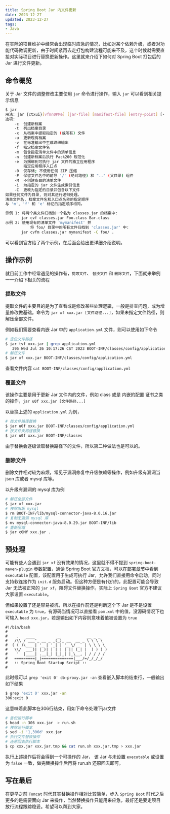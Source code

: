 ```yaml
---
title: Spring Boot Jar 内文件更新
date: 2023-12-27
updated: 2023-12-27
tags:
- Java
---
```


在实际的项目维护中经常会出现临时应急的情况，比如对某个依赖升级，或者对功能代码微调更新，由于时间紧再去走打包构建流程可能来不及，这个时候就需要直接对实际项目进行替换更新操作。这里就来介绍下如何对 Spring Boot 打包后的 Jar 进行文件更新。

<!--more-->

## 命令概览

关于 Jar 文件的调整修改主要使用 `jar` 命令进行操作，输入 `jar` 可以看到相关提示信息

```bash
$ jar
用法: jar {ctxui}[vfmn0PMe] [jar-file] [manifest-file] [entry-point] [-C dir] files ...
选项:
    -c  创建新档案
    -t  列出档案目录
    -x  从档案中提取指定的 (或所有) 文件
    -u  更新现有档案
    -v  在标准输出中生成详细输出
    -f  指定档案文件名
    -m  包含指定清单文件中的清单信息
    -n  创建新档案后执行 Pack200 规范化
    -e  为捆绑到可执行 jar 文件的独立应用程序
        指定应用程序入口点
    -0  仅存储; 不使用任何 ZIP 压缩
    -P  保留文件名中的前导 '/' (绝对路径) 和 ".." (父目录) 组件
    -M  不创建条目的清单文件
    -i  为指定的 jar 文件生成索引信息
    -C  更改为指定的目录并包含以下文件
如果任何文件为目录, 则对其进行递归处理。
清单文件名, 档案文件名和入口点名称的指定顺序
与 'm', 'f' 和 'e' 标记的指定顺序相同。

示例 1: 将两个类文件归档到一个名为 classes.jar 的档案中:
       jar cvf classes.jar Foo.class Bar.class
示例 2: 使用现有的清单文件 'mymanifest' 并
           将 foo/ 目录中的所有文件归档到 'classes.jar' 中:
       jar cvfm classes.jar mymanifest -C foo/ .

```

可以看到官方给了两个示例，在后面会给出更详细介绍说明。

## 操作示例

就目前工作中经常遇见的操作有，`提取文件`、 `替换文件` 和 `删除文件`，下面就来举例一一介绍下相关的流程

### 提取文件

提取文件的主要目的是为了查看或是修改某些处理逻辑，一般是排查问题，或为增量修改做基础。命令为 `jar xf xxx.jar [文件路径...]`，如果未指定文件路径，则解压全部文件。

例如我们需要查看内嵌 Jar 中的 `application.yml` 文件，则可以使用如下命令

```bash
# 定位文件路径
$ jar tvf xxx.jar | grep application.yml
   395 Wed Jul 26 10:17:26 CST 2023 BOOT-INF/classes/config/application.yml
# 解压文件
$ jar xf xxx.jar BOOT-INF/classes/config/application.yml
```

查看文件内容 `cat BOOT-INF/classes/config/application.yml`

### 覆盖文件

该操作主要是用于更新 Jar 文件内的文件，例如 class 或是 内嵌的配置 证书之类的操作，`jar u0f xxx.jar [文件路径...]`

以替换上述的 `application.yml` 为例，

```bash
# 按文件路径替换
$ jar u0f xxx.jar BOOT-INF/classes/config/application.yml
# 按文件夹路径替换
$ jar u0f xxx.jar BOOT-INF/classes
```

由于替换会逐级读取替换路径下的文件，所以第二种做法也是可以的。

### 删除文件

删除文件相对较为麻烦，常见于漏洞修复中升级依赖等操作，例如升级有漏洞当 json 库或者 mysql 库等。

以升级有漏洞的 mysql 库为例

```bash
# 解压全部文件
$ jar xf xxx.jar
# 移除旧版 mysql
$ rm BOOT-INF/lib/mysql-connector-java-8.0.16.jar
# 复制无漏洞 mysql 库
$ mv mysql-connector-java-8.0.29.jar BOOT-INF/lib
# 重新压缩
$ jar c0Mf xxx.jar .
```

## 预处理

可能有些人会遇到 `jar xf` 没有效果的情况，这里就不得不提到 `spring-boot-maven-plugin` 参数配置，通读 Spring Boot 官方文档，可以在[部署章节](https://docs.spring.io/spring-boot/docs/current/reference/html/deployment.html#deployment.installing.init-d)中看到  `executable` 配置，该配置用于生成可执行 Jar，允许我们直接用命令启动，同时支持软连接作为 `init.d` 服务启动。但这种方便是有代价的，此配置可能会导致 Jar 无法被正常的 `jar xf`，阻碍文件替换操作。实际上 `Spring Boot` 官方不建议大家设置 `executable`。

但如果设置了还是容易被坑，所以在操作前还是判断这个下 Jar 是不是设置 `executable` 为 `true`，有源码当情况可以直接看 `pom.xml` 中的值，没源码情况下也可输入 `head xxx.jar`，若是输出如下内容则意味着值被设置为 `true`

```
#!/bin/bash
#
#    .   ____          _            __ _ _
#   /\\ / ___'_ __ _ _(_)_ __  __ _ \ \ \ \
#  ( ( )\___ | '_ | '_| | '_ \/ _` | \ \ \ \
#   \\/  ___)| |_)| | | | | || (_| |  ) ) ) )
#    '  |____| .__|_| |_|_| |_\__, | / / / /
#   =========|_|==============|___/=/_/_/_/
#   :: Spring Boot Startup Script ::
#
```

此时候可以 `grep 'exit 0' db-proxy.jar -an` 查看嵌入脚本的结束行，一般输出如下结果

```bash
$ grep 'exit 0' xxx.jar -an
306:exit 0
```

这意味着此脚本在306行结束，用如下命令处理下jar文件

```bash
# 备份运行脚本
$ head -n 306 xxx.jar  > run.sh
# 移除运行脚本
$ sed -i '1,306d' xxx.jar
# 执行文件替换操作
# 还原回去执行脚本
$ cp xxx.jar xxx.jar.tmp && cat run.sh xxx.jar.tmp > xxx.jar
```

执行上述操作后将会得到一个可操作的 Jar， 该 Jar 与未设置 `executable` 或设置为 `false` 一致，做完替换操作后再将 run.sh 还原回去即可。

## 写在最后

在更早之前 `Tomcat` 时代其实替换操作相对比较简单，步入 `Spring Boot` 时代之后更多的是需要面向 Jar 来操作，当然替换操作只能用来应急，最好还是要走项目放行流程跟踪稳妥。希望可以帮到大家。